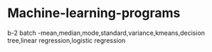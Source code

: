 # Machine-learning-programs

b-2 batch -mean,median,mode,standard,variance,kmeans,decision tree,linear regression,logistic regression
